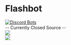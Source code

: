 # Flashbot
<a href="https://discordbots.org/bot/358566523796717570">
  <img src="https://discordbots.org/api/widget/358566523796717570.svg" alt="Discord Bots" />
</a>
<br/>
-- Currently Closed Source --
<br/>
<a href="http://flashbot.de"><img src="https://i.imgur.com/Xb9odYL.png">
</a>
<br/>
<a href="https://discord.gg/Np48ZJQ"><img src="https://discordapp.com/api/guilds/357492346490978304/embed.png?style=banner2">
</a>
<br/>

